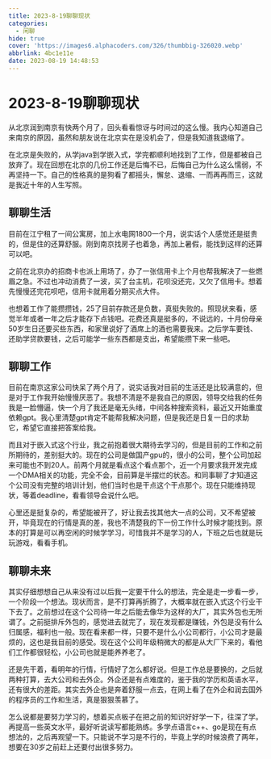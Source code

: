 ```yaml
---
title: 2023-8-19聊聊现状
categories:
  - 闲聊
hide: true
cover: 'https://images6.alphacoders.com/326/thumbbig-326020.webp'
abbrlink: 4bc1e11e
date: 2023-08-19 14:48:53
---
```


# 2023-8-19聊聊现状

从北京润到南京有快两个月了，回头看看惊讶与时间过的这么慢。我内心知道自己来南京的原因，虽然和朋友说在北京实在是没机会了，但是我知道我退缩了。

在北京是失败的，从学java到学嵌入式，学完都顺利地找到了工作，但是都被自己放弃了。现在回想在北京的几份工作还是后悔不已，后悔自己为什么这么懦弱，不再坚持一下。自己的性格真的是狗看了都摇头，懈怠、退缩、一而再再而三，这就是我近十年的人生写照。

## 聊聊生活

目前在江宁租了一间公寓房，加上水电网1800一个月，说实话个人感觉还是挺贵的，但是住的还算舒服。刚到南京找房子也着急，再加上暑假，能找到这样的还算可以吧。

之前在北京办的招商卡也派上用场了，办了一张信用卡上个月也帮我解决了一些燃眉之急。不过也冲动消费了一波，买了台主机，花呗没还完，又欠了信用卡。想着先慢慢还完花呗吧，信用卡就用着分期买点大件。

也想着工作了能攒攒钱，25了目前存款还是负数，真挺失败的。照现状来看，感觉半年或者一年之后才能存下点钱吧。花费还真是挺多的，不说远的，十月份母亲50岁生日还要买些东西，和家里说好了酒席上的酒也需要我来。之后学车要钱、还助学贷款要钱，之后可能学一些东西都是支出，希望能攒下来一些吧。

## 聊聊工作

目前在南京这家公司快呆了两个月了，说实话我对目前的生活还是比较满意的，但是对于工作我开始慢慢厌恶了。我想不清是不是我自己的原因，领导交给我的任务我是一脸懵逼，快一个月了我还是毫无头绪，中间各种搜索资料，最近又开始重度依赖gpt。我心里清楚gpt肯定不能帮我解决问题，但是我还是日复一日的求助它，希望它直接把答案给我。

而且对于嵌入式这个行业，我之前抱着很大期待去学习的，但是目前的工作和之前所期待的，差别挺大的。现在的公司是做国产gpu的，很小的公司，整个公司加起来可能也不到20人。前两个月就是看点这个看点那个，近一个月要求我开发完成一个DMA相关的功能，完全不会，目前算是半摆烂的状态。和同事聊了才知道这个公司没有完整的培训计划，他们当时也是干点这个干点那个。现在只能维持现状，等着deadline，看看领导会说什么吧。

心里还是挺复杂的，希望能被开了，好让我去找其他大一点的公司，又不希望被开，毕竟现在的行情是真的差，我也不清楚我的下一份工作什么时候才能找到。原本的打算是可以再空闲的时候学学习，可惜我并不是学习的人，下班之后也就是玩玩游戏，看看手机。

## 聊聊未来

其实仔细想想自己从来没有过以后我一定要干什么的想法，完全是走一步看一步，一个阶段一个想法。现状而言，是不打算再折腾了，大概率就在嵌入式这个行业干下去了。之前想过在这个公司待一年之后能去像华为这样的大厂，其实外包也无所谓了。之前挺排斥外包的，感觉进去就完了，现在发现都是赚钱，外包是没有什么归属感，福利也一般。现在看来都一样，只要不是什么小公司都行，小公司才是最烦的，这也是我目前的感受。现在这个公司年级稍微大的都是从大厂下来的，看他们工作都很轻松，小公司也就是能养养老了。

还是先干着，看明年的行情，行情好了怎么都好说。但是工作总是要换的，之后就两种打算，去大公司和去外企。外企还是有点难度的，鉴于我的学历和英语水平，还有很大的差距。其实去外企也是奔着舒服一点去，在网上看了在外企和润去国外的程序员的工作和生活，真是狠狠羡慕了。

怎么说都是要努力学习的，想着买点板子在把之前的知识好好学一下，往深了学。再提高一些英文水平，最好听说读写都能熟练。多学点语言c++、go是现在有点想法的，之后再观望一下。只能说不学习是不行的，毕竟上学的时候浪费了两年，想要在30岁之前赶上还要付出很多努力。
